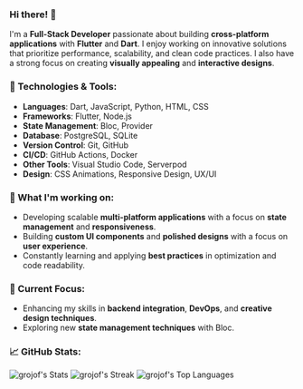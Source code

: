 ### Hi there! 👋

I'm a **Full-Stack Developer** passionate about building **cross-platform applications** with **Flutter** and **Dart**. I enjoy working on innovative solutions that prioritize performance, scalability, and clean code practices. I also have a strong focus on creating **visually appealing** and **interactive designs**.

### 🔧 Technologies & Tools:
- **Languages**: Dart, JavaScript, Python, HTML, CSS
- **Frameworks**: Flutter, Node.js
- **State Management**: Bloc, Provider
- **Database**: PostgreSQL, SQLite
- **Version Control**: Git, GitHub
- **CI/CD**: GitHub Actions, Docker
- **Other Tools**: Visual Studio Code, Serverpod
- **Design**: CSS Animations, Responsive Design, UX/UI

### 🚀 What I'm working on:
- Developing scalable **multi-platform applications** with a focus on **state management** and **responsiveness**.
- Building **custom UI components** and **polished designs** with a focus on **user experience**.
- Constantly learning and applying **best practices** in optimization and code readability.

### 🌱 Current Focus:
- Enhancing my skills in **backend integration**, **DevOps**, and **creative design techniques**.
- Exploring new **state management techniques** with Bloc.

### 📈 GitHub Stats:
![grojof's Stats](https://github-readme-stats.vercel.app/api?username=grojof&theme=vue-dark&show_icons=true&hide_border=true&count_private=true)
![grojof's Streak](https://github-readme-streak-stats.herokuapp.com/?user=grojof&theme=vue-dark&hide_border=true)
![grojof's Top Languages](https://github-readme-stats.vercel.app/api/top-langs/?username=grojof&theme=vue-dark&show_icons=true&hide_border=true&layout=compact)
